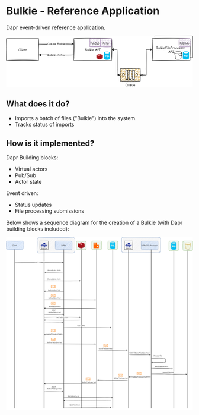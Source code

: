 # Bulkie - Reference Application

Dapr event-driven reference application.

![High level](docs/images/bulkie.png)


## What does it do?
* Imports a batch of files ("Bulkie") into the system.
* Tracks status of imports

## How is it implemented?

Dapr Building blocks: 
* Virtual actors
* Pub/Sub
* Actor state

Event driven:
* Status updates
* File processing submissions


Below shows a sequence diagram for the creation of a Bulkie (with Dapr building blocks included):

![Sequence diagram](docs/images/bulkie-seq.png)
